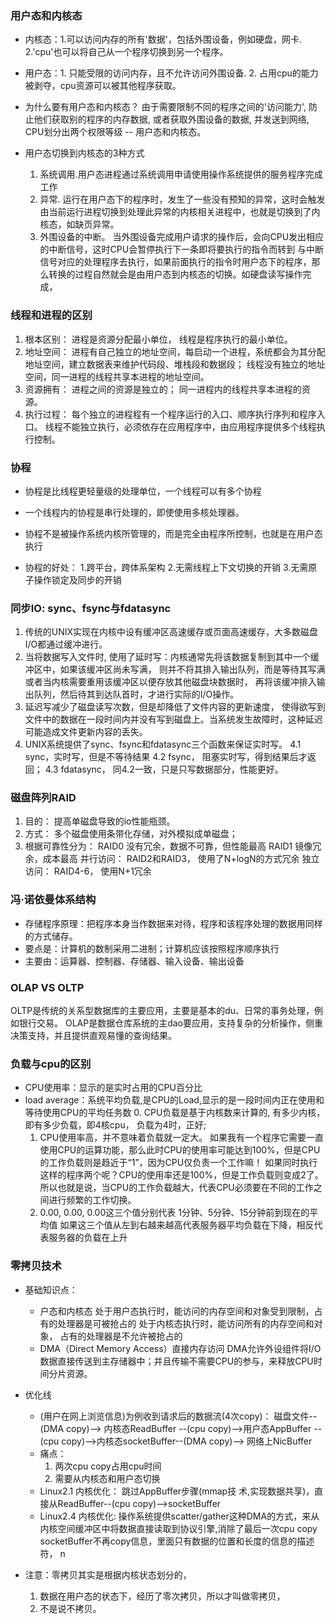 ### 用户态和内核态
- 内核态：1.可以访问内存的所有'数据'，包括外围设备，例如硬盘，网卡. 
         2.'cpu'也可以将自己从一个程序切换到另一个程序。
- 用户态：1. 只能受限的访问内存，且不允许访问外围设备. 
        2. 占用cpu的能力被剥夺，cpu资源可以被其他程序获取。
 
- 为什么要有用户态和内核态？
    由于需要限制不同的程序之间的'访问能力', 防止他们获取别的程序的内存数据, 或者获取外围设备的数据, 并发送到网络,
     CPU划分出两个权限等级 -- 用户态和内核态。
     
- 用户态切换到内核态的3种方式
   1. 系统调用.用户态进程通过系统调用申请使用操作系统提供的服务程序完成工作
   2. 异常. 运行在用户态下的程序时，发生了一些没有预知的异常，这时会触发由当前运行进程切换到处理此异常的内核相关进程中，也就是切换到了内核态，如缺页异常。
   3. 外围设备的中断。
       当外围设备完成用户请求的操作后，会向CPU发出相应的中断信号，这时CPU会暂停执行下一条即将要执行的指令而转到
       与中断信号对应的处理程序去执行，如果前面执行的指令时用户态下的程序，那么转换的过程自然就会是由用户态到内核态的切换。如硬盘读写操作完成，
       
### 线程和进程的区别
1. 根本区别：
     进程是资源分配最小单位，
     线程是程序执行的最小单位。
2. 地址空间：
    进程有自己独立的地址空间，每启动一个进程，系统都会为其分配地址空间，建立数据表来维护代码段、堆栈段和数据段；
    线程没有独立的地址空间，同一进程的线程共享本进程的地址空间。
3. 资源拥有：
     进程之间的资源是独立的；
     同一进程内的线程共享本进程的资源。
4. 执行过程：
     每个独立的进程程有一个程序运行的入口、顺序执行序列和程序入口。
     线程不能独立执行，必须依存在应用程序中，由应用程序提供多个线程执行控制。
### 协程
- 协程是比线程更轻量级的处理单位，一个线程可以有多个协程
- 一个线程内的协程是串行处理的，即使使用多核处理器。
- 协程不是被操作系统内核所管理的，而是完全由程序所控制，也就是在用户态执行

- 协程的好处：
1.跨平台，跨体系架构
2.无需线程上下文切换的开销
3.无需原子操作锁定及同步的开销


### 同步IO: sync、fsync与fdatasync
1. 传统的UNIX实现在内核中设有缓冲区高速缓存或页面高速缓存，大多数磁盘I/O都通过缓冲进行。
2. 当将数据写入文件时, 使用了延时写：内核通常先将该数据复制到其中一个缓冲区中，如果该缓冲区尚未写满，
   则并不将其排入输出队列，而是等待其写满或者当内核需要重用该缓冲区以便存放其他磁盘块数据时，
   再将该缓冲排入输出队列，然后待其到达队首时，才进行实际的I/O操作。
3. 延迟写减少了磁盘读写次数，但是却降低了文件内容的更新速度，
 使得欲写到文件中的数据在一段时间内并没有写到磁盘上。当系统发生故障时，这种延迟可能造成文件更新内容的丢失。
4. UNIX系统提供了sync、fsync和fdatasync三个函数来保证实时写。
    4.1 sync，实时写，但是不等待结果
    4.2 fsync， 阻塞实时写，得到结果后才返回；
    4.3 fdatasync， 同4.2一致，只是只写数据部分，性能更好。
    
### 磁盘阵列RAID
1. 目的： 提高单磁盘导致的io性能瓶颈。
2. 方式： 多个磁盘使用条带化存储，对外模拟成单磁盘；
3. 根据可靠性分为：
    RAID0 没有冗余，数据不可靠，但性能最高
    RAID1 镜像冗余，成本最高
    并行访问： RAID2和RAID3， 使用了N+logN的方式冗余
    独立访问： RAID4-6， 使用N+1冗余
               
### 冯·诺依曼体系结构
- 存储程序原理：把程序本身当作数据来对待，程序和该程序处理的数据用同样的方式储存。
- 要点是：计算机的数制采用二进制；计算机应该按照程序顺序执行
- 主要由：运算器、控制器、存储器、输入设备、输出设备

### OLAP VS OLTP
OLTP是传统的关系型数据库的主要应用，主要是基本的du、日常的事务处理，例如银行交易。
OLAP是数据仓库系统的主dao要应用，支持复杂的分析操作，侧重决策支持，并且提供直观易懂的查询结果。

### 负载与cpu的区别
- CPU使用率：显示的是实时占用的CPU百分比
- load average：系统平均负载,是CPU的Load,显示的是一段时间内正在使用和等待使用CPU的平均任务数
   0. CPU负载是基于内核数来计算的, 有多少内核，即有多少负载，即4核cpu， 负载为4时，正好;
   1. CPU使用率高，并不意味着负载就一定大。
         如果我有一个程序它需要一直使用CPU的运算功能，那么此时CPU的使用率可能达到100%，但是CPU的工作负载则是趋近于“1”，因为CPU仅负责一个工作嘛！
         如果同时执行这样的程序两个呢？CPU的使用率还是100%，但是工作负载则变成2了。所以也就是说，当CPU的工作负载越大，代表CPU必须要在不同的工作之间进行频繁的工作切换。
   2. 0.00, 0.00, 0.00这三个值分别代表 1分钟、5分钟、15分钟前到现在的平均值
         如果这三个值从左到右越来越高代表服务器平均负载在下降，相反代表服务器的负载在上升


### 零拷贝技术
- 基础知识点：
   - 户态和内核态
      处于用户态执行时，能访问的内存空间和对象受到限制，占有的处理器是可被抢占的
      处于内核态执行时，能访问所有的内存空间和对象，   占有的处理器是不允许被抢占的
   - DMA（Direct Memory Access）直接内存访问
      DMA允许外设组件将I/O数据直接传送到主存储器中；并且传输不需要CPU的参与，来释放CPU时间分片资源。

- 优化线
   - (用户在网上浏览信息)为例收到请求后的数据流(4次copy)：
      磁盘文件--(DMA copy)--> 内核态ReadBuffer --(cpu copy)-->用户态AppBuffer --(cpu copy)-->内核态socketBuffer--(DMA copy)--> 网络上NicBuffer
   - 痛点：
      1. 两次cpu copy占用cpu时间
      2. 需要从内核态和用户态切换
   - Linux2.1 内核优化：
        跳过AppBuffer步骤(mmap技 术,实现数据共享)，直接从ReadBuffer--(cpu copy)-->socketBuffer
   - Linux2.4 内核优化:
        操作系统提供scatter/gather这种DMA的方式，来从内核空间缓冲区中将数据直接读取到协议引擎,消除了最后一次cpu copy
        socketBuffer不再copy信息，里面只有数据的位置和长度的信息的描述符，
   n
- 注意：零拷贝其实是根据内核状态划分的，
   1. 数据在用户态的状态下，经历了零次拷贝，所以才叫做零拷贝，
   2. 不是说不拷贝。